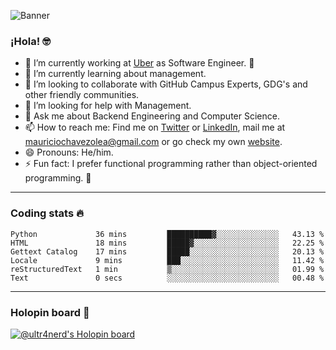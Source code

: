 ![Banner](banner.gif)

### ¡Hola! 🤓

- 🔭 I’m currently working at [Uber](https://uber.com) as Software Engineer. 🚗
- 🌱 I’m currently learning about management.
- 👯 I’m looking to collaborate with GitHub Campus Experts, GDG's and other friendly communities.
- 🤔 I’m looking for help with Management.
- 💬 Ask me about Backend Engineering and Computer Science.
- 📫 How to reach me: Find me on [Twitter](https://twitter.com/ultr4nerd) or [LinkedIn](https://www.linkedin.com/in/ultr4nerd), mail me at [mauriciochavezolea@gmail.com](mailto:mauriciochavezolea@gmail.com) or go check my own [website](https://mauriciochavez.dev).
- 😄 Pronouns: He/him. 
- ⚡ Fun fact: I prefer functional programming rather than object-oriented programming. 🤭
---

### Coding stats 🔥

<!--START_SECTION:waka-->

```text
Python             36 mins         ██████████▓░░░░░░░░░░░░░░   43.13 %
HTML               18 mins         █████▓░░░░░░░░░░░░░░░░░░░   22.25 %
Gettext Catalog    17 mins         █████░░░░░░░░░░░░░░░░░░░░   20.13 %
Locale             9 mins          ███░░░░░░░░░░░░░░░░░░░░░░   11.42 %
reStructuredText   1 min           ▒░░░░░░░░░░░░░░░░░░░░░░░░   01.99 %
Text               0 secs          ░░░░░░░░░░░░░░░░░░░░░░░░░   00.48 %
```

<!--END_SECTION:waka-->

---

### Holopin board 🦖

[![@ultr4nerd's Holopin board](https://holopin.me/ultr4nerd)](https://holopin.io/@ultr4nerd)
